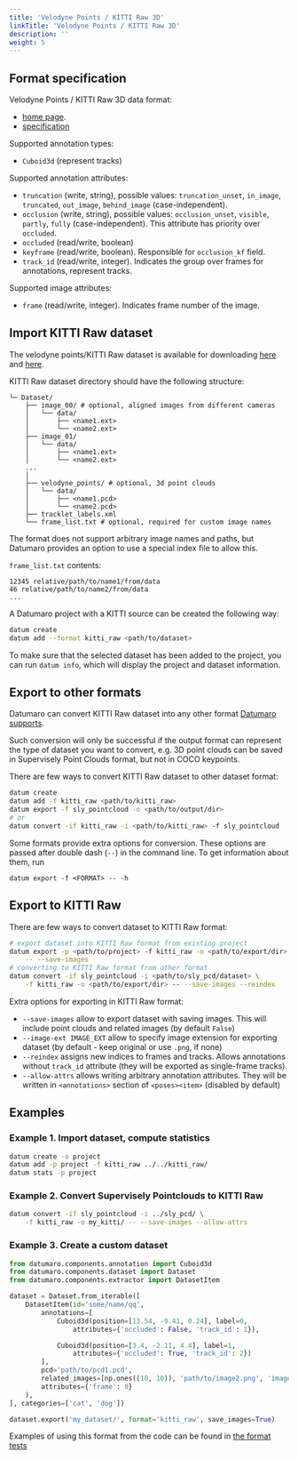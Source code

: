 ```yaml
---
title: 'Velodyne Points / KITTI Raw 3D'
linkTitle: 'Velodyne Points / KITTI Raw 3D'
description: ''
weight: 5
---
```


## Format specification

Velodyne Points / KITTI Raw 3D data format:
- [home page](http://www.cvlibs.net/datasets/kitti/raw_data.php).
- [specification](https://s3.eu-central-1.amazonaws.com/avg-kitti/devkit_raw_data.zip)

Supported annotation types:
- `Cuboid3d` (represent tracks)

Supported annotation attributes:
- `truncation` (write, string), possible values: `truncation_unset`,
  `in_image`, `truncated`, `out_image`, `behind_image` (case-independent).
- `occlusion` (write, string), possible values: `occlusion_unset`, `visible`,
  `partly`, `fully` (case-independent). This attribute has priority
  over `occluded`.
- `occluded` (read/write, boolean)
- `keyframe` (read/write, boolean). Responsible for `occlusion_kf` field.
- `track_id` (read/write, integer). Indicates the group over frames for
  annotations, represent tracks.

Supported image attributes:
- `frame` (read/write, integer). Indicates frame number of the image.

## Import KITTI Raw dataset

The velodyne points/KITTI Raw dataset is available for downloading
[here](http://www.cvlibs.net/datasets/kitti/raw_data.php) and
[here](https://cloud.enterprise.deepsystems.io/s/YcyfIf5zrS7NZcI/download).

KITTI Raw dataset directory should have the following structure:

<!--lint disable fenced-code-flag-->
```
└─ Dataset/
    ├── image_00/ # optional, aligned images from different cameras
    │   └── data/
    │       ├── <name1.ext>
    │       └── <name2.ext>
    ├── image_01/
    │   └── data/
    │       ├── <name1.ext>
    │       └── <name2.ext>
    ...
    │
    ├── velodyne_points/ # optional, 3d point clouds
    │   └── data/
    │       ├── <name1.pcd>
    │       └── <name2.pcd>
    ├── tracklet_labels.xml
    └── frame_list.txt # optional, required for custom image names

```

The format does not support arbitrary image names and paths, but Datumaro
provides an option to use a special index file to allow this.

`frame_list.txt` contents:
```
12345 relative/path/to/name1/from/data
46 relative/path/to/name2/from/data
...
```

A Datumaro project with a KITTI source can be created the following way:

```bash
datum create
datum add --format kitti_raw <path/to/dataset>
```

To make sure that the selected dataset has been added to the project,
you can run `datum info`, which will display the project and dataset
information.

## Export to other formats

Datumaro can convert KITTI Raw dataset into any other
format [Datumaro supports](/docs/user-manual/supported_formats/).

Such conversion will only be successful if the output
format can represent the type of dataset you want to convert,
e.g. 3D point clouds can be saved in Supervisely Point Clouds format,
but not in COCO keypoints.

There are few ways to convert KITTI Raw dataset to other dataset format:

``` bash
datum create
datum add -f kitti_raw <path/to/kitti_raw>
datum export -f sly_pointcloud -o <path/to/output/dir>
# or
datum convert -if kitti_raw -i <path/to/kitti_raw> -f sly_pointcloud
```

Some formats provide extra options for conversion.
These options are passed after double dash (`--`) in the command line.
To get information about them, run

`datum export -f <FORMAT> -- -h`

## Export to KITTI Raw

There are few ways to convert dataset to KITTI Raw format:

``` bash
# export dataset into KITTI Raw format from existing project
datum export -p <path/to/project> -f kitti_raw -o <path/to/export/dir> \
    -- --save-images
# converting to KITTI Raw format from other format
datum convert -if sly_pointcloud -i <path/to/sly_pcd/dataset> \
    -f kitti_raw -o <path/to/export/dir> -- --save-images --reindex
```

Extra options for exporting in KITTI Raw format:

- `--save-images` allow to export dataset with saving images. This will
  include point clouds and related images (by default `False`)
- `--image-ext IMAGE_EXT` allow to specify image extension
  for exporting dataset (by default - keep original or use `.png`, if none)
- `--reindex` assigns new indices to frames and tracks. Allows annotations
  without `track_id` attribute (they will be exported as single-frame tracks).
- `--allow-attrs` allows writing arbitrary annotation attributes. They will
  be written in `<annotations>` section of `<poses><item>`
  (disabled by default)

## Examples

### Example 1. Import dataset, compute statistics

```bash
datum create -o project
datum add -p project -f kitti_raw ../../kitti_raw/
datum stats -p project
```

### Example 2. Convert Supervisely Pointclouds to KITTI Raw

``` bash
datum convert -if sly_pointcloud -i ../sly_pcd/ \
    -f kitti_raw -o my_kitti/ -- --save-images --allow-attrs
```

### Example 3. Create a custom dataset

``` python
from datumaro.components.annotation import Cuboid3d
from datumaro.components.dataset import Dataset
from datumaro.components.extractor import DatasetItem

dataset = Dataset.from_iterable([
    DatasetItem(id='some/name/qq',
        annotations=[
            Cuboid3d(position=[13.54, -9.41, 0.24], label=0,
                attributes={'occluded': False, 'track_id': 1}),

            Cuboid3d(position=[3.4, -2.11, 4.4], label=1,
                attributes={'occluded': True, 'track_id': 2})
        ],
        pcd='path/to/pcd1.pcd',
        related_images=[np.ones((10, 10)), 'path/to/image2.png', 'image3.jpg'],
        attributes={'frame': 0}
    ),
], categories=['cat', 'dog'])

dataset.export('my_dataset/', format='kitti_raw', save_images=True)
```

Examples of using this format from the code can be found in
[the format tests](https://github.com/openvinotoolkit/datumaro/tree/develop/tests/test_kitti_raw_format.py)
